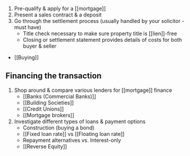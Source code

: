 1. Pre-qualify & apply for a [[mortgage]]
2. Present a sales contract & a deposit
3. Go through the settlement process (usually handled by your solicitor - must have)
	- Title check necessary to make sure property title is [[lien]]-free
	- Closing or settlement statement provides details of costs for both buyer & seller
- [[Buying]]

## Financing the transaction
1. Shop around & compare various lenders for [[mortgage]] finance
	- [[Banks (Commercial Banks)]]
	- [[Building Societies]]
	- [[Credit Unions]]
	- [[Mortgage brokers]]
2. Investigate different types of loans & payment options
	- Construction (buying a bond)
	- [[Fixed loan rate]] vs [[Floating loan rate]]
	- Repayment alternatives vs. Interest-only
	- [[Reverse Equity]]